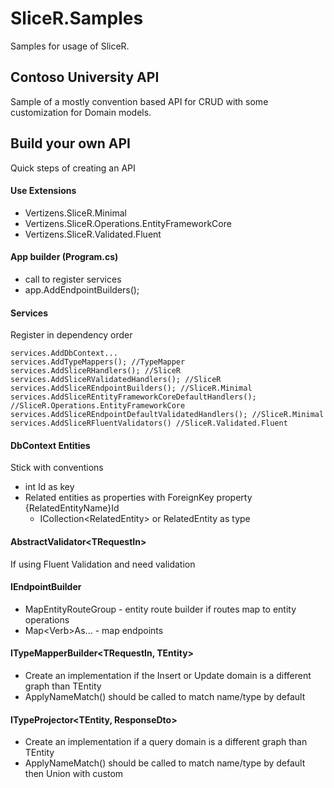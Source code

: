 # SliceR.Samples

Samples for usage of SliceR.

## Contoso University API

Sample of a mostly convention based API for CRUD with some customization for Domain models.

## Build your own API

Quick steps of creating an API

#### Use Extensions
* Vertizens.SliceR.Minimal
* Vertizens.SliceR.Operations.EntityFrameworkCore
* Vertizens.SliceR.Validated.Fluent

#### App builder (Program.cs)
* call to register services
* app.AddEndpointBuilders();
	
#### Services
Register in dependency order
```
services.AddDbContext...
services.AddTypeMappers(); //TypeMapper
services.AddSliceRHandlers(); //SliceR						
services.AddSliceRValidatedHandlers(); //SliceR
services.AddSliceREndpointBuilders(); //SliceR.Minimal
services.AddSliceREntityFrameworkCoreDefaultHandlers(); //SliceR.Operations.EntityFrameworkCore
services.AddSliceREndpointDefaultValidatedHandlers(); //SliceR.Minimal
services.AddSliceRFluentValidators() //SliceR.Validated.Fluent
```
	
#### DbContext Entities
Stick with conventions

* int Id as key
* Related entities as properties with ForeignKey property {RelatedEntityName}Id
	+ ICollection&lt;RelatedEntity&gt; or RelatedEntity as type

#### AbstractValidator&lt;TRequestIn&gt;

If using Fluent Validation and need validation
	
#### IEndpointBuilder
* MapEntityRouteGroup - entity route builder if routes map to entity operations
* Map&lt;Verb&gt;As... - map endpoints
	
#### ITypeMapperBuilder&lt;TRequestIn, TEntity&gt;
* Create an implementation if the Insert or Update domain is a different graph than TEntity
* ApplyNameMatch() should be called to match name/type by default
	
#### ITypeProjector&lt;TEntity, ResponseDto&gt;
* Create an implementation if a query domain is a different graph than TEntity
* ApplyNameMatch() should be called to match name/type by default then Union with custom
